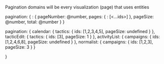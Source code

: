 Pagination domains will be every visualization (page) that uses entities

pagination: {
  <domain>: {
    pageNumber: @number,
    pages: {
      <pageNumber>: [<...ids>]
    },
    pageSize: @number,
    total: @number
  }
}

pagination: {
  calendar: {
    tactics: {
      ids: [1,2,3,4,5],
      pageSize: undefined
    }
  },
  tacticEdit: {
    tactics: {
      ids: [3],
      pageSize: 1
    }
  },
  activityList: {
    campaigns: {
      ids: [1,2,4,6,8],
      pageSize: undefined
    }
  },
  normalist: {
    campaigns: {
      ids: [1,2,3],
      pageSize: 3
    }
  }

}
